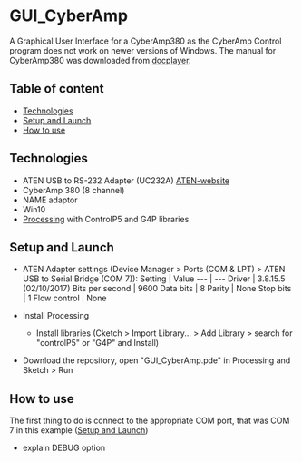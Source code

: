 # GUI_CyberAmp
A Graphical User Interface for a CyberAmp380 as the CyberAmp Control program does not work on newer versions of Windows. The manual for CyberAmp380 was downloaded from [docplayer].

## Table of content
* [Technologies](#technologies)
* [Setup and Launch](#setup-and-launch)
* [How to use](#how-to-use)

## Technologies
- ATEN USB to RS-232 Adapter (UC232A) [ATEN-website]
- CyberAmp 380 (8 channel)
- NAME adaptor
- Win10
- [Processing] with ControlP5 and G4P libraries

## Setup and Launch
- ATEN Adapter settings (Device Manager > Ports (COM & LPT) > ATEN USB to Serial Bridge (COM 7)):
    Setting | Value
    --- | ---
    Driver | 3.8.15.5 (02/10/2017)
    Bits per second | 9600
    Data bits | 8
    Parity | None
    Stop bits | 1
    Flow control | None
    
- Install Processing
    - Install libraries (Cketch > Import Library... > Add Library > search for "controlP5" or "G4P" and Install)
- Download the repository, open "GUI_CyberAmp.pde" in Processing and Sketch > Run

## How to use
The first thing to do is connect to the appropriate COM port, that was COM 7 in this example  ([Setup and Launch](#setup-and-launch))
- explain DEBUG option


[docplayer]: https://docplayer.fr/155872871-Cyberamp-380-operator-s-manual.html
[ATEN-website]: https://www.aten.com/global/en/products/usb-&-thunderbolt/usb-converters/uc232a/
[Processing]: https://processing.org/
